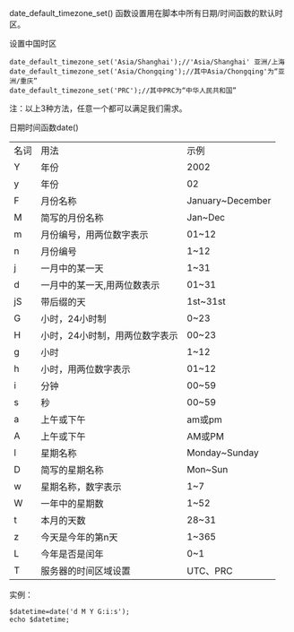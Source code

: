 date_default_timezone_set() 函数设置用在脚本中所有日期/时间函数的默认时区。

设置中国时区

  	date_default_timezone_set('Asia/Shanghai');//'Asia/Shanghai' 亚洲/上海
	date_default_timezone_set('Asia/Chongqing');//其中Asia/Chongqing'为“亚洲/重庆”
	date_default_timezone_set('PRC');//其中PRC为“中华人民共和国”

注：以上3种方法，任意一个都可以满足我们需求。

日期时间函数date()
<table>
<tr><td>名词</td><td>用法</td><td>示例</td></tr>
<tr><td>Y</td><td>年份</td><td>2002</td></tr>
<tr><td>y</td><td>年份</td><td>02</td></tr>
<tr><td>F</td><td>月份名称</td><td>January~December</td></tr>
<tr><td>M</td><td>简写的月份名称</td><td>Jan~Dec</td></tr>
<tr><td>m</td><td>月份编号，用两位数字表示</td><td>01~12</td></tr>
<tr><td>n</td><td>月份编号</td><td>1~12</td></tr>
<tr><td>j</td><td>一月中的某一天</td><td>1~31</td></tr>
<tr><td>d</td><td>一月中的某一天,用两位数表示</td><td>01~31</td></tr>
<tr><td>jS</td><td>带后缀的天</td><td>1st~31st</td></tr>
<tr><td>G</td><td>小时，24小时制</td><td>0~23</td></tr>
<tr><td>H</td><td>小时，24小时制，用两位数字表示</td><td>00~23</td></tr>
<tr><td>g</td><td>小时</td><td>1~12</td></tr>
<tr><td>h</td><td>小时，用两位数字表示</td><td>01~12</td></tr>
<tr><td>i</td><td>分钟</td><td>00~59</td></tr>
<tr><td>s</td><td>秒</td><td>00~59</td></tr>
<tr><td>a</td><td>上午或下午</td><td>am或pm</td></tr>
<tr><td>A</td><td>上午或下午</td><td>AM或PM</td></tr>
<tr><td>l</td><td>星期名称</td><td>Monday~Sunday</td></tr>
<tr><td>D</td><td>简写的星期名称</td><td>Mon~Sun</td></tr>
<tr><td>w</td><td>星期名称，数字表示</td><td>1~7</td></tr>
<tr><td>W</td><td>一年中的星期数</td><td>1~52</td></tr>
<tr><td>t</td><td>本月的天数</td><td>28~31</td></tr>
<tr><td>z</td><td>今天是今年的第n天</td><td>1~365</td></tr>
<tr><td>L</td><td>今年是否是闰年</td><td>0~1</td></tr>
<tr><td>T</td><td>服务器的时间区域设置</td><td>UTC、PRC</td></tr>
</table>

实例：

	$datetime=date('d M Y G:i:s');
	echo $datetime;
